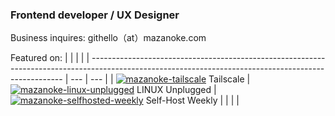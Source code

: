 ### Frontend developer / UX Designer

Business inquires: githello﻿（at）mazanoke.com

Featured on:
|     |     |     |
| ----------------------------------------------------------------------------------------------------------------------------------------------------- | --- | --- |
| [![mazanoke-tailscale](https://github.com/user-attachments/assets/eb09fedd-0775-4dd1-94d9-872ef48345bb)](https://www.youtube.com/watch?v=W5JgLGlY-6k) Tailscale | [![mazanoke-linux-unplugged](https://github.com/user-attachments/assets/a5c76675-4223-41b0-bcb6-29b50316c0d8)](https://linuxunplugged.com/615?t=3544) LINUX Unplugged | [![mazanoke-selfhosted-weekly](https://github.com/user-attachments/assets/ffbf78ab-61c0-4a69-aa1a-fae4cdaf95a9)](https://selfh.st/weekly/2025-05-02/#content-spotlight) Self-Host Weekly |                                                                                                                                                  |     |     |
